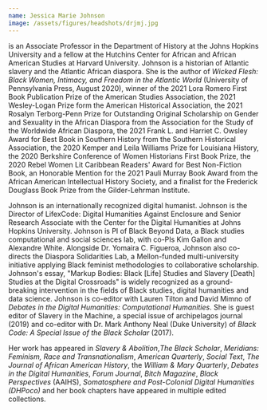 ```yaml
---
name: Jessica Marie Johnson
image: /assets/figures/headshots/drjmj.jpg
---
```

is an Associate Professor in the Department of History at the Johns Hopkins University and a fellow at the Hutchins Center for African and African American Studies at Harvard University. Johnson is a historian of Atlantic slavery and the Atlantic African diaspora. She is the author of *Wicked Flesh: Black Women, Intimacy, and Freedom in the Atlantic World* (University of Pennsylvania Press, August 2020), winner of the 2021 Lora Romero First Book Publication Prize of the American Studies Association, the 2021 Wesley-Logan Prize form the American Historical Association, the 2021 Rosalyn Terborg-Penn Prize for Outstanding Original Scholarship on Gender and Sexuality in the African Diaspora from the Association for the Study of the Worldwide African Diaspora, the 2021 Frank L. and Harriet C. Owsley Award for Best Book in Southern History from the Southern Historical Association, the 2020 Kemper and Leila Williams Prize for Louisiana History, the 2020 Berkshire Conference of Women Historians First Book Prize, the 2020 Rebel Women Lit Caribbean Readers' Award for Best Non-Fiction Book, an Honorable Mention for the 2021 Pauli Murray Book Award from the African American Intellectual History Society, and a finalist for the Frederick Douglass Book Prize from the Gilder-Lehrman Institute.

Johnson is an internationally recognized digital humanist. Johnson is the Director of LifexCode: Digital Humanities Against Enclosure and Senior Research Associate with the Center for the Digital Humanities at Johns Hopkins University. Johnson is PI of Black Beyond Data, a Black studies computational and social sciences lab, with co-PIs Kim Gallon and Alexandre White. Alongside Dr. Yomaira C. Figueroa, Johnson also co-directs the Diaspora Solidarities Lab, a Mellon-funded multi-university initiative applying Black feminist methodologies to collaborative scholarship. Johnson's essay, "Markup Bodies: Black [Life] Studies and Slavery [Death] Studies at the Digital Crossroads" is widely recognized as a ground-breaking intervention in the fields of Black studies, digital humanities and data science. Johnson is co-editor with Lauren Tilton and David Mimno of *Debates in the Digital Humanities: Computational Humanities*. She is guest editor of Slavery in the Machine, a special issue of archipelagos journal (2019) and co-editor with Dr. Mark Anthony Neal (Duke University) of *Black Code: A Special Issue of the Black Scholar* (2017).

Her work has appeared in *Slavery & Abolition*,*The Black Scholar*, *Meridians: Feminism, Race and Transnationalism*, *American Quarterly*, *Social Text*, *The Journal of African American History*, the *William & Mary Quarterly*, *Debates in the Digital Humanities*, *Forum Journal*, *Bitch Magazine*, *Black Perspectives* (AAIHS), *Somatosphere and Post-Colonial Digital Humanities (DHPoco)* and her book chapters have appeared in multiple edited collections.